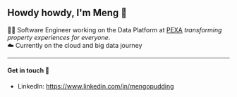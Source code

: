 ## Howdy howdy, I'm Meng 🤠 
👨‍💻 Software Engineer working on the Data Platform at [PEXA](https://www.pexa.com.au/) *transforming property experiences for everyone*.<br />
☁️ Currently on the cloud and big data journey <br />

-------------------------

#### Get in touch 👋
- LinkedIn: https://www.linkedin.com/in/mengopudding <br />
